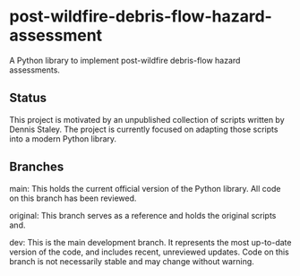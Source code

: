 # post-wildfire-debris-flow-hazard-assessment

A Python library to implement post-wildfire debris-flow hazard assessments.

## Status
This project is motivated by an unpublished collection of scripts written by Dennis Staley. The project is currently focused on adapting those scripts into a modern Python library.

## Branches

main: This holds the current official version of the Python library. All code on this branch has been reviewed.

original: This branch serves as a reference and holds the original scripts and.

dev: This is the main development branch. It represents the most up-to-date version of the code, and includes recent, unreviewed updates. Code on this branch is not necessarily stable and may change without warning.




